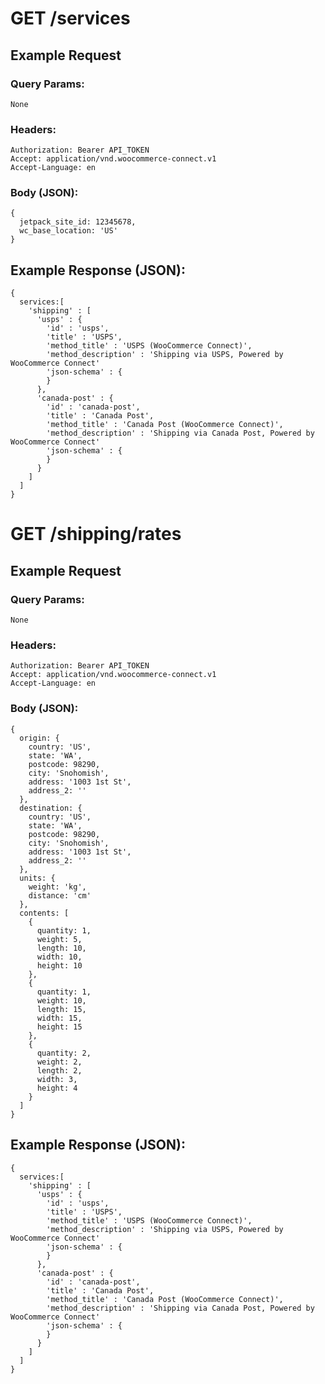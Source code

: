 # GET /services

## Example Request

### Query Params:

    None

### Headers:

    Authorization: Bearer API_TOKEN
    Accept: application/vnd.woocommerce-connect.v1
    Accept-Language: en

### Body (JSON):

    {
      jetpack_site_id: 12345678,
      wc_base_location: 'US'
    }


## Example Response (JSON):

    {
      services:[
        'shipping' : [
          'usps' : {
            'id' : 'usps',
            'title' : 'USPS',
            'method_title' : 'USPS (WooCommerce Connect)',
            'method_description' : 'Shipping via USPS, Powered by WooCommerce Connect'
            'json-schema' : {
            }
          },
          'canada-post' : {
            'id' : 'canada-post',
            'title' : 'Canada Post',
            'method_title' : 'Canada Post (WooCommerce Connect)',
            'method_description' : 'Shipping via Canada Post, Powered by WooCommerce Connect'
            'json-schema' : {
            }
          }
        ]
      ]
    }

# GET /shipping/rates

## Example Request

### Query Params:

    None

### Headers:

    Authorization: Bearer API_TOKEN
    Accept: application/vnd.woocommerce-connect.v1
    Accept-Language: en

### Body (JSON):

    {
      origin: {
        country: 'US',
        state: 'WA',
        postcode: 98290,
        city: 'Snohomish',
        address: '1003 1st St',
        address_2: ''
      },
      destination: {
        country: 'US',
        state: 'WA',
        postcode: 98290,
        city: 'Snohomish',
        address: '1003 1st St',
        address_2: ''
      },
      units: {
        weight: 'kg',
        distance: 'cm'
      },
      contents: [
        {
          quantity: 1,
          weight: 5,
          length: 10,
          width: 10,
          height: 10
        },
        {
          quantity: 1,
          weight: 10,
          length: 15,
          width: 15,
          height: 15
        },
        {
          quantity: 2,
          weight: 2,
          length: 2,
          width: 3,
          height: 4
        }
      ]
    }


## Example Response (JSON):

    {
      services:[
        'shipping' : [
          'usps' : {
            'id' : 'usps',
            'title' : 'USPS',
            'method_title' : 'USPS (WooCommerce Connect)',
            'method_description' : 'Shipping via USPS, Powered by WooCommerce Connect'
            'json-schema' : {
            }
          },
          'canada-post' : {
            'id' : 'canada-post',
            'title' : 'Canada Post',
            'method_title' : 'Canada Post (WooCommerce Connect)',
            'method_description' : 'Shipping via Canada Post, Powered by WooCommerce Connect'
            'json-schema' : {
            }
          }
        ]
      ]
    }
